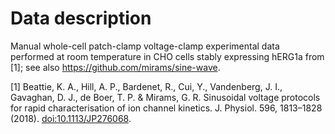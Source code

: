 # Data description

Manual whole-cell patch-clamp voltage-clamp experimental data performed at room temperature in CHO cells stably expressing hERG1a from [1];
see also <https://github.com/mirams/sine-wave>.

[1] Beattie, K. A., Hill, A. P., Bardenet, R., Cui, Y., Vandenberg, J. I., Gavaghan, D. J., de Boer, T. P. & Mirams, G. R.
    Sinusoidal voltage protocols for rapid characterisation of ion channel kinetics.
    J. Physiol. 596, 1813–1828 (2018).
    [doi:10.1113/JP276068](https://doi.org/10.1113/JP276068).
